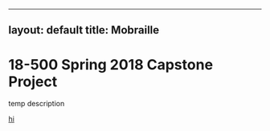 <!-- from http://jmcglone.com/guides/github-pages/ -->
---
layout: default
title: Mobraille
---
<div class="blurb">
	<h1>18-500 Spring 2018 Capstone Project</h1>
	<p>temp description</p>
	<a href="/mobraille/css/main.css"> hi </a>
</div><!-- /.blurb -->
